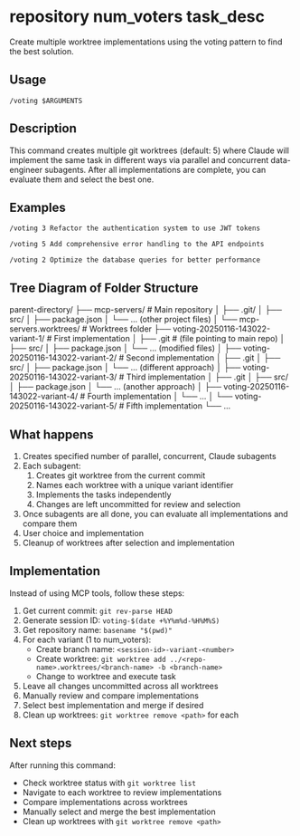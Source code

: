 # repository num_voters task_desc

Create multiple worktree implementations using the voting pattern to find the best solution.

## Usage

```
/voting $ARGUMENTS
```

## Description

This command creates multiple git worktrees (default: 5) where Claude will implement the same task in different ways via parallel and concurrent data-engineer subagents. After all implementations are complete, you can evaluate them and select the best one.

## Examples

```
/voting 3 Refactor the authentication system to use JWT tokens

/voting 5 Add comprehensive error handling to the API endpoints

/voting 2 Optimize the database queries for better performance
```

## Tree Diagram of Folder Structure
  parent-directory/
  ├── mcp-servers/                           # Main repository
  │   ├── .git/
  │   ├── src/
  │   ├── package.json
  │   └── ... (other project files)
  │
  └── mcp-servers.worktrees/                 # Worktrees folder
      ├── voting-20250116-143022-variant-1/  # First implementation
      │   ├── .git                           # (file pointing to main repo)
      │   ├── src/
      │   ├── package.json
      │   └── ... (modified files)
      │
      ├── voting-20250116-143022-variant-2/  # Second implementation
      │   ├── .git
      │   ├── src/
      │   ├── package.json
      │   └── ... (different approach)
      │
      ├── voting-20250116-143022-variant-3/  # Third implementation
      │   ├── .git
      │   ├── src/
      │   ├── package.json
      │   └── ... (another approach)
      │
      ├── voting-20250116-143022-variant-4/  # Fourth implementation
      │   └── ...
      │
      └── voting-20250116-143022-variant-5/  # Fifth implementation
          └── ...

## What happens

1. Creates specified number of parallel, concurrent, Claude subagents
2. Each subagent:
   1. Creates git worktree from the current commit
   2. Names each worktree with a unique variant identifier
   3. Implements the tasks independently
   4. Changes are left uncommitted for review and selection
3. Once subagents are all done, you can evaluate all implementations and compare them 
4. User choice and implementation
7. Cleanup of worktrees after selection and implementation

## Implementation

Instead of using MCP tools, follow these steps:
1. Get current commit: `git rev-parse HEAD`
2. Generate session ID: `voting-$(date +%Y%m%d-%H%M%S)`
3. Get repository name: `basename "$(pwd)"`
4. For each variant (1 to num_voters):
   - Create branch name: `<session-id>-variant-<number>`
   - Create worktree: `git worktree add ../<repo-name>.worktrees/<branch-name> -b <branch-name>`
   - Change to worktree and execute task
5. Leave all changes uncommitted across all worktrees
6. Manually review and compare implementations
7. Select best implementation and merge if desired
8. Clean up worktrees: `git worktree remove <path>` for each

## Next steps

After running this command:
- Check worktree status with `git worktree list`
- Navigate to each worktree to review implementations
- Compare implementations across worktrees
- Manually select and merge the best implementation
- Clean up worktrees with `git worktree remove <path>`
